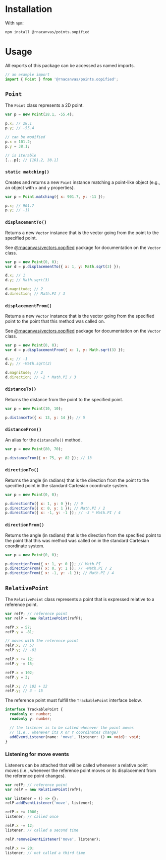 # Installation

With `npm`:

```
npm install @rnacanvas/points.oopified
```

# Usage

All exports of this package can be accessed as named imports.

```javascript
// an example import
import { Point } from '@rnacanvas/points.oopified';
```

## `Point`

The `Point` class represents a 2D point.

```javascript
var p = new Point(28.1, -55.4);

p.x; // 28.1
p.y; // -55.4

// can be modified
p.x = 101.2;
p.y = 38.1;

// is iterable
[...p]; // [101.2, 38.1]
```

### `static matching()`

Creates and returns a new `Point` instance matching a point-like object
(e.g., an object with `x` and `y` properties).

```javascript
var p = Point.matching({ x: 901.7, y: -11 });

p.x; // 901.7
p.y; // -11
```

### `displacementTo()`

Returns a new `Vector` instance
that is the vector going from the point
to the specified point.

See [@rnacanvas/vectors.oopified](https://pzhaojohnson.github.io/rnacanvas.vectors.oopified/) package
for documentation on the `Vector` class.

```javascript
var p = new Point(0, 0);
var d = p.displacementTo({ x: 1, y: Math.sqrt(3) });

d.x; // 1
d.y; // Math.sqrt(3)

d.magnitude; // 2
d.direction; // Math.PI / 3
```

### `displacementFrom()`

Returns a new `Vector` instance
that is the vector going from the specified point
to the point that this method was called on.

See [@rnacanvas/vectors.oopified](https://pzhaojohnson.github.io/rnacanvas.vectors.oopified/) package
for documentation on the `Vector` class.

```javascript
var p = new Point(0, 0);
var d = p.displacementFrom({ x: 1, y: Math.sqrt(3) });

d.x; // -1
d.y; // -Math.sqrt(3)

d.magnitude; // 2
d.direction; // -2 * Math.PI / 3
```

### `distanceTo()`

Returns the distance from the point to the specified point.

```javascript
var p = new Point(10, 10);

p.distanceTo({ x: 13, y: 14 }); // 5
```

### `distanceFrom()`

An alias for the `distanceTo()` method.

```javascript
var p = new Point(80, 70);

p.distanceFrom({ x: 75, y: 82 }); // 13
```

### `directionTo()`

Returns the angle (in radians)
that is the direction from the point to the specified point
in the standard Cartesian coordinate system.

```javascript
var p = new Point(0, 0);

p.directionTo({ x: 1, y: 0 }); // 0
p.directionTo({ x: 0, y: 1 }); // Math.PI / 2
p.directionTo({ x: -1, y: -1 }); // -3 * Math.PI / 4
```

### `directionFrom()`

Returns the angle (in radians)
that is the direction from the specified point
to the point that this was method was called on
in the standard Cartesian coordinate system.

```javascript
var p = new Point(0, 0);

p.directionFrom({ x: 1, y: 0 }); // Math.PI
p.directionFrom({ x: 0, y: 1 }); // -Math.PI / 2
p.directionFrom({ x: -1, y: -1 }); // Math.PI / 4
```

## `RelativePoint`

The `RelativePoint` class
represents a point that is expressed relative to a reference point.

```javascript
var refP; // reference point
var relP = new RelativePoint(refP);

refP.x = 57;
refP.y = -81;

// moves with the reference point
relP.x; // 57
relP.y; // -81

relP.x += 12;
relP.y -= 15;

refP.x = 102;
refP.y = 3;

relP.x; // 102 + 12
relP.y; // 3 - 15
```

The reference point must fulfill the `TrackablePoint` interface below.

```typescript
interface TrackablePoint {
  readonly x: number;
  readonly y: number;

  // the listener is to be called whenever the point moves
  // (i.e., whenever its X or Y coordinates change)
  addEventListener(name: 'move', listener: () => void): void;
}
```

### Listening for move events

Listeners can be attached
that will be called whenever a relative point moves
(i.e., whenever the reference point moves
or its displacement from the reference point changes).

```javascript
var refP; // reference point
var relP = new RelativePoint(refP);

var listener = () => {};
relP.addEventListener('move', listener);

refP.x += 1000;
listener; // called once

relP.x -= 12;
listener; // called a second time

relP.removeEventListener('move', listener);

relP.x += 20;
listener; // not called a third time
```
